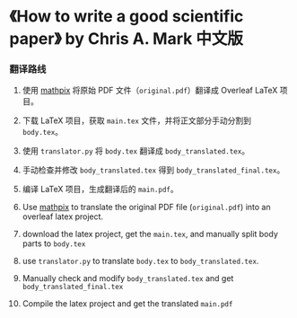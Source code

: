 # 《How to write a good scientific paper》 by Chris A. Mark 中文版



### 翻译路线

1. 使用 [mathpix](https://mathpix.com/) 将原始 PDF 文件（`original.pdf`）翻译成 Overleaf LaTeX 项目。
2. 下载 LaTeX 项目，获取 `main.tex` 文件，并将正文部分手动分割到 `body.tex`。
3. 使用 `translator.py` 将 `body.tex` 翻译成 `body_translated.tex`。
4. 手动检查并修改 `body_translated.tex` 得到 `body_translated_final.tex`。
5. 编译 LaTeX 项目，生成翻译后的 `main.pdf`。

1. Use [mathpix](https://mathpix.com/) to translate the original PDF file (`original.pdf`) into an overleaf latex project.
2. download the latex project, get the `main.tex`, and manually split body parts to `body.tex`
3. use `translator.py` to translate `body.tex` to `body_translated.tex`.
4. Manually check and modify `body_translated.tex` and get `body_translated_final.tex`
5. Compile the latex project and get the translated `main.pdf`
